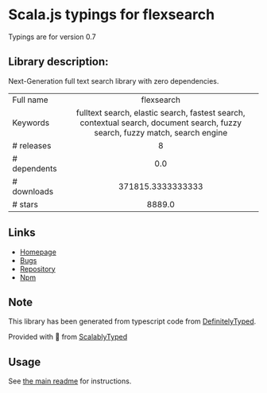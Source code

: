 
# Scala.js typings for flexsearch

Typings are for version 0.7

## Library description:
Next-Generation full text search library with zero dependencies.

|                    |                 |
| ------------------ | :-------------: |
| Full name          | flexsearch |
| Keywords           | fulltext search, elastic search, fastest search, contextual search, document search, fuzzy search, fuzzy match, search engine |
| # releases         | 8 |
| # dependents       | 0.0 |
| # downloads        | 371815.3333333333 |
| # stars            | 8889.0 |

## Links
- [Homepage](https://github.com/nextapps-de/flexsearch/)
- [Bugs](https://github.com/nextapps-de/flexsearch/issues)
- [Repository](https://github.com/nextapps-de/flexsearch)
- [Npm](https://www.npmjs.com/package/flexsearch)
    


## Note
This library has been generated from typescript code from [DefinitelyTyped](https://definitelytyped.org).

Provided with :purple_heart: from [ScalablyTyped](https://github.com/oyvindberg/ScalablyTyped)

## Usage
See [the main readme](../../readme.md) for instructions.



